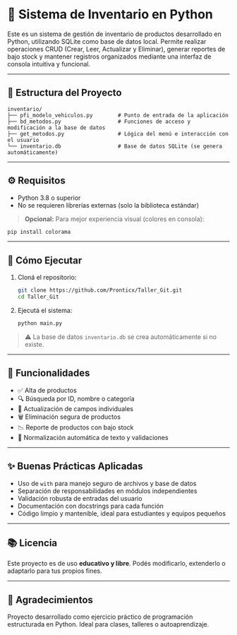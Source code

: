 # 🧾 Sistema de Inventario en Python

Este es un sistema de gestión de inventario de productos desarrollado en Python, utilizando SQLite como base de datos local. Permite realizar operaciones CRUD (Crear, Leer, Actualizar y Eliminar), generar reportes de bajo stock y mantener registros organizados mediante una interfaz de consola intuitiva y funcional.

---

## 📁 Estructura del Proyecto

```
inventario/
├── pfi_modelo_vehiculos.py        # Punto de entrada de la aplicación
├── bd_metodos.py                  # Funciones de acceso y modificación a la base de datos
├── get_metodos.py                 # Lógica del menú e interacción con el usuario
└── inventario.db                  # Base de datos SQLite (se genera automáticamente)
```

---

## ⚙️ Requisitos

- Python 3.8 o superior  
- No se requieren librerías externas (solo la biblioteca estándar)

> **Opcional:** Para mejor experiencia visual (colores en consola):
```bash
pip install colorama
```

---

## 🚀 Cómo Ejecutar

1. Cloná el repositorio:
   ```bash
   git clone https://github.com/Pronticx/Taller_Git.git
   cd Taller_Git
   ```

2. Ejecutá el sistema:
   ```bash
   python main.py
   ```

> ⚠️ La base de datos `inventario.db` se crea automáticamente si no existe.

---

## 🧩 Funcionalidades

- ✅ Alta de productos  
- 🔍 Búsqueda por ID, nombre o categoría  
- 📝 Actualización de campos individuales  
- 🗑️ Eliminación segura de productos  
- 📉 Reporte de productos con bajo stock  
- 🧽 Normalización automática de texto y validaciones  

---

## ✨ Buenas Prácticas Aplicadas

- Uso de `with` para manejo seguro de archivos y base de datos  
- Separación de responsabilidades en módulos independientes  
- Validación robusta de entradas del usuario  
- Documentación con docstrings para cada función  
- Código limpio y mantenible, ideal para estudiantes y equipos pequeños  

---

## 📚 Licencia

Este proyecto es de uso **educativo y libre**. Podés modificarlo, extenderlo o adaptarlo para tus propios fines.

---

## 🤝 Agradecimientos

Proyecto desarrollado como ejercicio práctico de programación estructurada en Python. Ideal para clases, talleres o autoaprendizaje.
